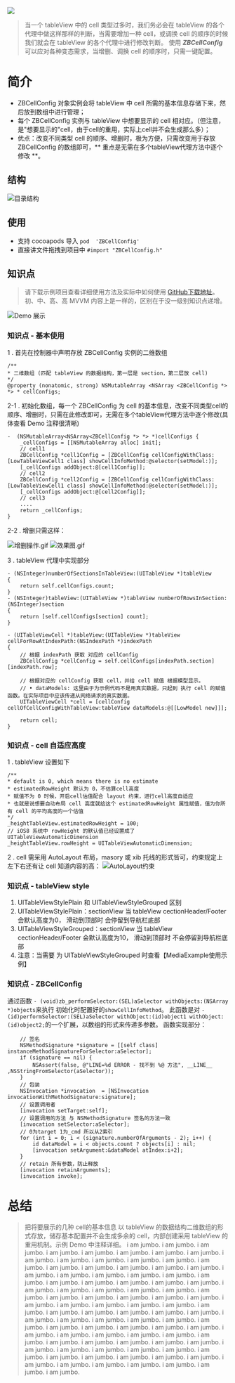 ![](https://github.com/itzhangbao/ZBCellConfig/blob/master/ZBCellConfig/ZBCellConfig.png)

> 当一个 tableView 中的 cell 类型过多时，我们务必会在 tableView 的各个代理中做这样那样的判断，当需要增加一种 cell，或调换 cell 的顺序的时候我们就会在 tableView 的各个代理中进行修改判断。
> 使用 ***ZBCellConfig*** 可以应对各种变态需求，当增删、调换 cell 的顺序时，只需一键配置。

# 简介
* ZBCellConfig 对象实例会将 tableView 中 cell 所需的基本信息存储下来，然后放到数组中进行管理；
* 每个 ZBCellConfig 实例与 tableView 中想要显示的 cell 相对应。（但注意，是"想要显示的"cell，由于cell的重用，实际上cell并不会生成那么多）；
* 优点：改变不同类型 cell 的顺序、增删时，极为方便，只需改变用于存放 ZBCellConfig 的数组即可，** 重点是无需在多个tableView代理方法中逐个修改 **。

## 结构
![目录结构](https://github.com/itzhangbao/ZBCellConfig/blob/master/ZBCellConfig/目录结构.png)

## 使用
- 支持 cocoapods 导入  `pod  'ZBCellConfig'`
- 直接讲文件拖拽到项目中 `#import "ZBCellConfig.h"`

## 知识点
> 请下载示例项目查看详细使用方法及实际中如何使用 [GitHub下载地址](https://github.com/itzhangbao/ZBCellConfig)。
> 初、中、高、高 MVVM 内容上是一样的，区别在于没一级别知识点递增。

![Demo 展示](https://github.com/itzhangbao/ZBCellConfig/blob/master/ZBCellConfig/Demo示例.png)

### 知识点 - 基本使用
1 . 首先在控制器中声明存放 ZBCellConfig 实例的二维数组

```
/**
* 二维数组 (匹配 tableView 的数据结构，第一层是 section，第二层放 cell)
*/
@property (nonatomic, strong) NSMutableArray <NSArray <ZBCellConfig *> *> * cellConfigs;
```

2-1 . 初始化数组，每一个 ZBCellConfig 为 cell 的基本信息，改变不同类型cell的顺序、增删时，只需在此修改即可，无需在多个tableView代理方法中逐个修改(具体查看 Demo 注释很清晰)

```
-  (NSMutableArray<NSArray<ZBCellConfig *> *> *)cellConfigs {
    _cellConfigs = [[NSMutableArray alloc] init];
    // cell1
    ZBCellConfig *cell1Config = [ZBCellConfig cellConfigWithClass:[LowTableViewCell1 class] showCellInfoMethod:@selector(setModel:)];
    [_cellConfigs addObject:@[cell1Config]];
    // cell2
    ZBCellConfig *cell2Config = [ZBCellConfig cellConfigWithClass:[LowTableViewCell1 class] showCellInfoMethod:@selector(setModel:)];
    [_cellConfigs addObject:@[cell2Config]];
    // cell3
    ....
    return _cellConfigs;
}
```
2-2 . 增删只需这样：

![增删操作.gif](https://github.com/itzhangbao/ZBCellConfig/blob/master/ZBCellConfig/增删操作.gif)
![效果图.gif](https://github.com/itzhangbao/ZBCellConfig/blob/master/ZBCellConfig/增删效果.gif)

3 . tableView 代理中实现部分

```
- (NSInteger)numberOfSectionsInTableView:(UITableView *)tableView
{
    return self.cellConfigs.count;
}
- (NSInteger)tableView:(UITableView *)tableView numberOfRowsInSection:(NSInteger)section
{
    return [self.cellConfigs[section] count];
}

- (UITableViewCell *)tableView:(UITableView *)tableView cellForRowAtIndexPath:(NSIndexPath *)indexPath
{
    // 根据 indexPath 获取 对应的 cellConfig
    ZBCellConfig *cellConfig = self.cellConfigs[indexPath.section][indexPath.row];

    // 根据对应的 cellConfig 获取 cell，并给 cell 赋值 根据模型显示。
    // • dataModels: 这里由于为示例代码不是用真实数据，只起到 执行 cell 的赋值函数。在实际项目中应该传递从网络请求的真实数据。
    UITableViewCell *cell = [cellConfig cellOfCellConfigWithTableView:tableView dataModels:@[[LowModel new]]];

    return cell;
}
```

### 知识点 - cell 自适应高度

1 . tableView 设置如下 
```
/**
* default is 0, which means there is no estimate
* estimatedRowHeight 默认为 0，不估算cell高度
* 赋值不为 0 时候，开启cell估值配合 layout 约束，进行cell高度自适应
* 也就是说想要自动布局 cell 高度就给这个 estimatedRowHeight 属性赋值，值为你所有 cell 的平均高度的一个估值
*/
_heightTableView.estimatedRowHeight = 100;
// iOS8 系统中 rowHeight 的默认值已经设置成了 UITableViewAutomaticDimension
_heightTableView.rowHeight = UITableViewAutomaticDimension;
```

2 . cell 需采用 AutoLayout 布局，masory 或 xib 托线的形式皆可，约束规定上左下右还有让 cell 知道内容的高：
![AutoLayout约束](https://github.com/itzhangbao/ZBCellConfig/blob/master/ZBCellConfig/约束.png)

### 知识点 - tableView style
1. UITableViewStylePlain 和 UITableViewStyleGrouped 区别
2. UITableViewStylePlain：sectionView 当 tableView cectionHeader/Footer 会默认高度为0， 滑动到顶部时 会停留到导航栏底部
3. UITableViewStyleGrouped：sectionView 当 tableView cectionHeader/Footer 会默认高度为10， 滑动到顶部时 不会停留到导航栏底部
4. 注意：当需要 为 UITableViewStyleGrouped 时查看【MediaExample使用示例】

### 知识点 - ZBCellConfig
通过函数 `- (void)zb_performSelector:(SEL)aSelector withObjects:(NSArray *)objects`来执行 初始化时配置好的`showCellInfoMethod`。
此函数是对 `- (id)performSelector:(SEL)aSelector withObject:(id)object1 withObject:(id)object2;`的一个扩展，以数组的形式来传递多参数。
函数实现部分：

```
    // 签名
    NSMethodSignature *signature = [[self class] instanceMethodSignatureForSelector:aSelector];
    if (signature == nil) {
        NSAssert(false, @"LINE=%d ERROR - 找不到 %@ 方法", __LINE__ ,NSStringFromSelector(aSelector));
    }
    // 包装
    NSInvocation *invocation  = [NSInvocation invocationWithMethodSignature:signature];
    // 设置调用者
    [invocation setTarget:self];
    // 设置调用的方法 与 NSMethodSignature 签名的方法一致
    [invocation setSelector:aSelector];
    // 0为target 1为_cmd 所以从2索引
    for (int i = 0; i < (signature.numberOfArguments - 2); i++) {
        id dataModel = i < objects.count ? objects[i] : nil;
        [invocation setArgument:&dataModel atIndex:i+2];
    }
    // retain 所有参数，防止释放
    [invocation retainArguments];
    [invocation invoke];
```

# 总结
> 把将要展示的几种 cell的基本信息 以 tableView 的数据结构二维数组的形式存放，储存基本配置并不会生成多余的 cell，内部创建采用 tableView 的重用机制。示例 Demo 中注释详细。
i am jumbo.
i am jumbo.
i am jumbo.
i am jumbo.
i am jumbo.
i am jumbo.
i am jumbo.
i am jumbo.
i am jumbo.
i am jumbo.
i am jumbo.
i am jumbo.
i am jumbo.
i am jumbo.
i am jumbo.
i am jumbo.
i am jumbo.
i am jumbo.
i am jumbo.
i am jumbo.
i am jumbo.
i am jumbo.
i am jumbo.
i am jumbo.
i am jumbo.
i am jumbo.
i am jumbo.
i am jumbo.
i am jumbo.
i am jumbo.
i am jumbo.
i am jumbo.
i am jumbo.
i am jumbo.
i am jumbo.
i am jumbo.
i am jumbo.
i am jumbo.
i am jumbo.
i am jumbo.
i am jumbo.
i am jumbo.
i am jumbo.
i am jumbo.
i am jumbo.
i am jumbo.
i am jumbo.
i am jumbo.
i am jumbo.
i am jumbo.
i am jumbo.
i am jumbo.
i am jumbo.
i am jumbo.
i am jumbo.
i am jumbo.
i am jumbo.
i am jumbo.
i am jumbo.
i am jumbo.
i am jumbo.
i am jumbo.
i am jumbo.
i am jumbo.
i am jumbo.
i am jumbo.
i am jumbo.
i am jumbo.
i am jumbo.
i am jumbo.
i am jumbo.
i am jumbo.
i am jumbo.
i am jumbo.
i am jumbo.
i am jumbo.
i am jumbo.
i am jumbo.
i am jumbo.
i am jumbo.
i am jumbo.
i am jumbo.
i am jumbo.
i am jumbo.
i am jumbo.
i am jumbo.
i am jumbo.
i am jumbo.
i am jumbo.
i am jumbo.
i am jumbo.
i am jumbo.

